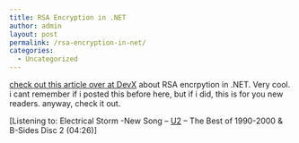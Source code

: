 ```yaml
---
title: RSA Encryption in .NET
author: admin
layout: post
permalink: /rsa-encryption-in-net/
categories:
  - Uncategorized
---
```

[check out this article over at DevX][1] about RSA encrpytion in .NET. Very cool. i cant remember if i posted this before here, but if i did, this is for you new readers. anyway, check it out.

<div class="media">
  [Listening to: Electrical Storm -New Song &#8211; <a href="http://www.windowsmedia.com/mg/search.asp?srch=U2">U2</a> &#8211; The Best of 1990-2000 & B-Sides Disc 2 (04:26)]
</div>

 [1]: http://www.devx.com/security/Article/17455